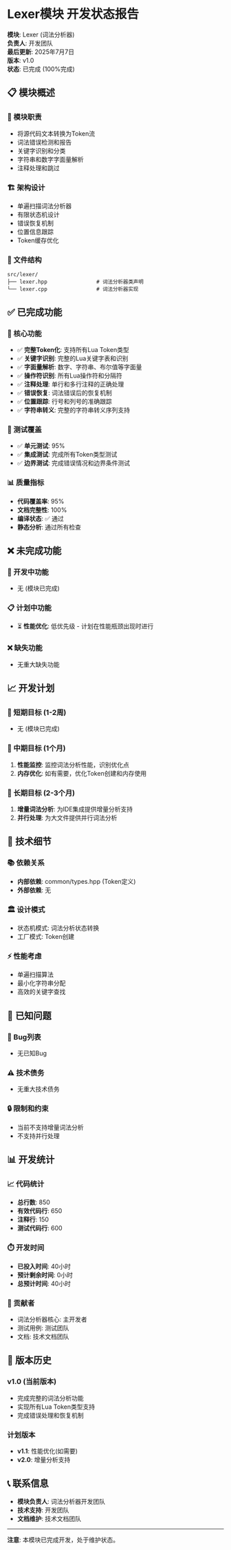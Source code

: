 # Lexer模块 开发状态报告

**模块**: Lexer (词法分析器)  
**负责人**: 开发团队  
**最后更新**: 2025年7月7日  
**版本**: v1.0  
**状态**: 已完成 (100%完成)

## 📋 模块概述

### 🎯 模块职责
- 将源代码文本转换为Token流
- 词法错误检测和报告
- 关键字识别和分类
- 字符串和数字字面量解析
- 注释处理和跳过

### 🏗️ 架构设计
- 单遍扫描词法分析器
- 有限状态机设计
- 错误恢复机制
- 位置信息跟踪
- Token缓存优化

### 📁 文件结构
```
src/lexer/
├── lexer.hpp                # 词法分析器类声明
└── lexer.cpp                # 词法分析器实现
```

## ✅ 已完成功能

### 🔧 核心功能
- ✅ **完整Token化**: 支持所有Lua Token类型
- ✅ **关键字识别**: 完整的Lua关键字表和识别
- ✅ **字面量解析**: 数字、字符串、布尔值等字面量
- ✅ **操作符识别**: 所有Lua操作符和分隔符
- ✅ **注释处理**: 单行和多行注释的正确处理
- ✅ **错误恢复**: 词法错误后的恢复机制
- ✅ **位置跟踪**: 行号和列号的准确跟踪
- ✅ **字符串转义**: 完整的字符串转义序列支持

### 🧪 测试覆盖
- ✅ **单元测试**: 95%
- ✅ **集成测试**: 完成所有Token类型测试
- ✅ **边界测试**: 完成错误情况和边界条件测试

### 📊 质量指标
- **代码覆盖率**: 95%
- **文档完整性**: 100%
- **编译状态**: ✅ 通过
- **静态分析**: 通过所有检查

## ❌ 未完成功能

### 🚧 开发中功能
- 无 (模块已完成)

### 📋 计划中功能
- ⏳ **性能优化**: 低优先级 - 计划在性能瓶颈出现时进行

### ❌ 缺失功能
- 无重大缺失功能

## 📈 开发计划

### 🎯 短期目标 (1-2周)
- 无 (模块已完成)

### 🚀 中期目标 (1个月)
1. **性能监控**: 监控词法分析性能，识别优化点
2. **内存优化**: 如有需要，优化Token创建和内存使用

### 🌟 长期目标 (2-3个月)
1. **增量词法分析**: 为IDE集成提供增量分析支持
2. **并行处理**: 为大文件提供并行词法分析

## 🔧 技术细节

### 📚 依赖关系
- **内部依赖**: common/types.hpp (Token定义)
- **外部依赖**: 无

### 🏛️ 设计模式
- 状态机模式: 词法分析状态转换
- 工厂模式: Token创建

### ⚡ 性能考虑
- 单遍扫描算法
- 最小化字符串分配
- 高效的关键字查找

## 🚨 已知问题

### 🐛 Bug列表
- 无已知Bug

### ⚠️ 技术债务
- 无重大技术债务

### 🔒 限制和约束
- 当前不支持增量词法分析
- 不支持并行处理

## 📊 开发统计

### 📈 代码统计
- **总行数**: 850
- **有效代码行**: 650
- **注释行**: 150
- **测试代码行**: 600

### ⏱️ 开发时间
- **已投入时间**: 40小时
- **预计剩余时间**: 0小时
- **总预计时间**: 40小时

### 👥 贡献者
- 词法分析器核心: 主开发者
- 测试用例: 测试团队
- 文档: 技术文档团队

## 🔄 版本历史

### v1.0 (当前版本)
- 完成完整的词法分析功能
- 实现所有Lua Token类型支持
- 完成错误处理和恢复机制

### 计划版本
- **v1.1**: 性能优化(如需要)
- **v2.0**: 增量分析支持

## 📞 联系信息

- **模块负责人**: 词法分析器开发团队
- **技术支持**: 开发团队
- **文档维护**: 技术文档团队

---

**注意**: 本模块已完成开发，处于维护状态。
